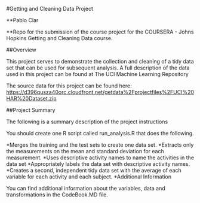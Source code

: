 #Getting and Cleaning Data Project

**Pablo Clar

**Repo for the submission of the course project for the COURSERA - Johns Hopkins Getting and Cleaning Data course.

##Overview

This project serves to demonstrate the collection and cleaning of a tidy data set that can be used for subsequent analysis. A full description of the data used in this project can be found at The UCI Machine Learning Repository

The source data for this project can be found here: https://d396qusza40orc.cloudfront.net/getdata%2Fprojectfiles%2FUCI%20HAR%20Dataset.zip

##Project Summary

The following is a summary description of the project instructions

You should create one R script called run_analysis.R that does the following.

*Merges the training and the test sets to create one data set.
*Extracts only the measurements on the mean and standard deviation for each measurement.
*Uses descriptive activity names to name the activities in the data set
*Appropriately labels the data set with descriptive activity names.
*Creates a second, independent tidy data set with the average of each variable for each activity and each subject.
*Additional Information

You can find additional information about the variables, data and transformations in the CodeBook.MD file.
